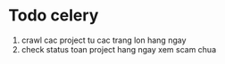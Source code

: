 # Todo celery

1. crawl cac project tu cac trang lon hang ngay
2. check status toan project hang ngay xem scam chua